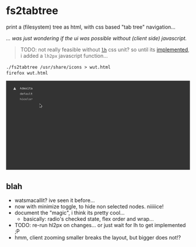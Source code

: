 # fs2tabtree

print a (filesystem) tree as html, with css based "tab tree" navigation...

_... was just wondering if the ui was possible without (client side) javascript._

> TODO: not really feasible without [`lh`](https://developer.mozilla.org/en-US/docs/Web/CSS/length#lh) css unit? so until its [implemented](https://bugzilla.mozilla.org/show_bug.cgi?id=1310170), i added a `lh2px` javascript function...

```
./fs2tabtree /usr/share/icons > wut.html
firefox wut.html
```
![screencap](screencap.gif?raw=true)

## blah
- watsmacallit? ive seen it before...
- now with minimize toggle, to hide non selected nodes. niiiiice!
- document the "magic", i think its pretty cool...
  - basically: radio's checked state, flex order and wrap...
- TODO: re-run hl2px on changes... or just wait for lh to get implemented ;P
- hmm, client zooming smaller breaks the layout, but bigger does not!?
